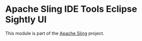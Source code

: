 # Apache Sling IDE Tools Eclipse Sightly UI

This module is part of the [Apache Sling](https://sling.apache.org) project.
